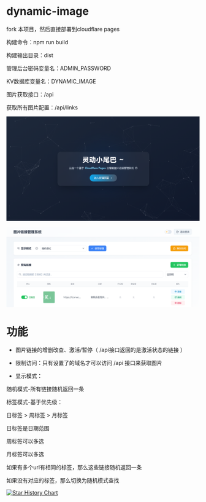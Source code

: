 # dynamic-image

fork 本项目，然后直接部署到cloudflare pages

构建命令：npm run build

构建输出目录：dist

管理后台密码变量名：ADMIN_PASSWORD

KV数据库变量名：DYNAMIC_IMAGE

图片获取接口：/api

获取所有图片配置：/api/links

![](https://github.com/ltxlong/dynamic-image/raw/main/demo/dynamic_image_home.png)

![](https://github.com/ltxlong/dynamic-image/raw/main/demo/dynamic_image_admin.png)

# 功能

- 图片链接的增删改查、激活/暂停（ /api接口返回的是激活状态的链接 ）

- 限制访问：只有设置了的域名才可以访问 /api 接口来获取图片

- 显示模式：

随机模式-所有链接随机返回一条

标签模式-基于优先级：

日标签 > 周标签 > 月标签

日标签是日期范围

周标签可以多选

月标签可以多选

如果有多个url有相同的标签，那么这些链接随机返回一条

如果没有对应的标签，那么切换为随机模式查找

[![Star History Chart](https://api.star-history.com/svg?repos=ltxlong/dynamic-image&type=Date)](https://star-history.com/#ltxlong/dynamic-image&Date)
